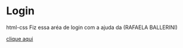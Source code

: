 # Login
 html-css
 Fiz essa aréa de login com a ajuda da (RAFAELA BALLERINI)

 <a href="https://kaesssantos.github.io/Login/"> clique aqui
